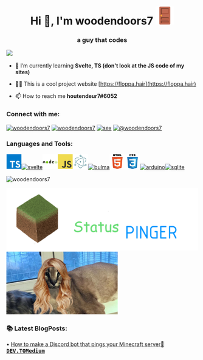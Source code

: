 <h1 align="center">Hi 👋, I'm woodendoors7 <img style="width: 48px; " src="door.png"></h1>
<h3 align="center">a guy that codes</h3>

[![](https://visitcount.itsvg.in/api?id=woodendoors7&icon=0&color=0)](https://visitcount.itsvg.in)

- 🌱 I’m currently learning **Svelte, TS (don't look at the JS code of my sites)**

- 👨‍💻 This is a cool project website [https://floppa.hair](https://floppa.hair)

- 📫 How to reach me **houtendeur7#6052**


<h3 align="left">Connect with me:</h3>
<p align="left">
<a href="https://dev.to/woodendoors7" target="blank"><img align="center" src="https://raw.githubusercontent.com/rahuldkjain/github-profile-readme-generator/master/src/images/icons/Social/devto.svg" alt="woodendoors7" height="30" width="40" /></a>
<a href="https://www.youtube.com/c/woodendoors7" target="blank"><img align="center" src="https://raw.githubusercontent.com/rahuldkjain/github-profile-readme-generator/master/src/images/icons/Social/youtube.svg" alt="woodendoors7" height="30" width="40" /></a>
  <a href="https://discord.com/users/427861168284106762" target="blank"><img align="center" src="https://raw.githubusercontent.com/rahuldkjain/github-profile-readme-generator/master/src/images/icons/Social/discord.svg" alt="sex" height="30" width="40" /></a>
  <a href="https://medium.com/@woodendoors7" target="blank"><img align="center" src="https://raw.githubusercontent.com/rahuldkjain/github-profile-readme-generator/master/src/images/icons/Social/medium.svg" alt="@woodendoors7" height="30" width="40" /></a>
</p>

<h3 align="left">Languages and Tools:</h3>
<p align="left"><a href="https://www.typescriptlang.org/" target="_blank" rel="noreferrer"><img src="https://raw.githubusercontent.com/devicons/devicon/master/icons/typescript/typescript-original.svg" alt="typescript" width="40" height="40"></a><a href="https://svelte.dev" target="_blank" rel="noreferrer"><img src="https://upload.wikimedia.org/wikipedia/commons/1/1b/Svelte_Logo.svg" alt="svelte" width="40" height="40"></a><a href="https://nodejs.org" target="_blank" rel="noreferrer"><img src="https://raw.githubusercontent.com/devicons/devicon/master/icons/nodejs/nodejs-original-wordmark.svg" alt="nodejs" width="40" height="40"></a><a href="https://developer.mozilla.org/en-US/docs/Web/JavaScript" target="_blank" rel="noreferrer"><img src="https://raw.githubusercontent.com/devicons/devicon/master/icons/javascript/javascript-original.svg" alt="javascript" width="40" height="40"></a><a href="https://www.electronjs.org" target="_blank" rel="noreferrer"><img src="https://raw.githubusercontent.com/devicons/devicon/master/icons/electron/electron-original.svg" alt="electron" width="40" height="40"></a><a href="https://bulma.io/" target="_blank" rel="noreferrer"><img src="https://raw.githubusercontent.com/gilbarbara/logos/804dc257b59e144eaca5bc6ffd16949752c6f789/logos/bulma.svg" alt="bulma" width="40" height="40"></a><a href="https://www.w3schools.com/html/" target="_blank" rel="noreferrer"><img src="https://raw.githubusercontent.com/devicons/devicon/master/icons/html5/html5-original-wordmark.svg" alt="css3" width="40" height="40"></a><a href="https://www.w3schools.com/css/" target="_blank" rel="noreferrer"><img src="https://raw.githubusercontent.com/devicons/devicon/master/icons/css3/css3-original-wordmark.svg" alt="css3" width="40" height="40"></a><a href="https://www.arduino.cc/" target="_blank" rel="noreferrer"><img src="https://cdn.worldvectorlogo.com/logos/arduino-1.svg" alt="arduino" width="40" height="40"></a><a href="https://www.sqlite.org/" target="_blank" rel="noreferrer"><img src="https://www.vectorlogo.zone/logos/sqlite/sqlite-icon.svg" alt="sqlite" width="40" height="40"></a></p>
<p><img align="center" src="https://github-readme-stats.vercel.app/api/top-langs?username=woodendoors7&show_icons=true&theme=dark&title_color=ffffff&text_color=e6e6e6&locale=en&layout=compact" alt="woodendoors7" /></p>



  <kbd>
    <a style="display:inline-block" href="https://github.com/woodendoors7/MinecraftStatusPinger">
        <img style="height:165px;" src="mcblock.png">
        </a>
    </kbd>



<kbd>
  <a style="display:inline-block" href="https://floppa.hair">
    <img style="height:165px;" src="floppahair.png">
  </a>
</kbd>

<h3 align="left">📚 Latest BlogPosts:</h3>
   • <a target="_blank" href="https://dev.to/woodendoors7/how-to-make-a-discord-bot-that-pings-your-minecraft-server-1ce2">How to make a Discord bot that pings your Minecraft server🤔</a> <kbd><b><a target="_blank" href="https://dev.to/woodendoors7/how-to-make-a-discord-bot-that-pings-your-minecraft-server-1ce2">DEV.TO</a></b></kbd><kbd><b><a target="_blank" href="https://medium.com/@woodendoors7/how-to-make-a-discord-bot-that-fetches-minecraft-servers-status-c48b3dfb214f">Medium</a></b></kbd>
